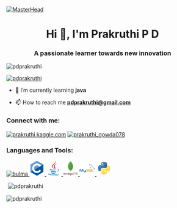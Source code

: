 [![MasterHead](https://scitechdaily.com/images/Left-Right-Brain-Signals.gif)](https://scitechdaily.com/images/Left-Right-Brain-Signals.gif)

<h1 align="center">Hi 👋, I'm Prakruthi P D</h1>
<h3 align="center">A passionate learner towards new innovation</h3>

<p align="left"> <img src="https://komarev.com/ghpvc/?username=pdprakruthi&label=Profile%20views&color=0e75b6&style=flat" alt="pdprakruthi" /> </p>

<p align="left"> <a href="https://github.com/ryo-ma/github-profile-trophy"><img src="https://github-profile-trophy.vercel.app/?username=pdprakruthi" alt="pdprakruthi" /></a> </p>

- 🌱 I’m currently learning **java**

- 📫 How to reach me **pdprakruthi@gmail.com**

<h3 align="left">Connect with me:</h3>
<p align="left">
<a href="https://kaggle.com/prakruthi kaggle.com" target="blank"><img align="center" src="https://raw.githubusercontent.com/rahuldkjain/github-profile-readme-generator/master/src/images/icons/Social/kaggle.svg" alt="prakruthi kaggle.com" height="30" width="40" /></a>
<a href="https://instagram.com/prakruthi_gowda078" target="blank"><img align="center" src="https://raw.githubusercontent.com/rahuldkjain/github-profile-readme-generator/master/src/images/icons/Social/instagram.svg" alt="prakruthi_gowda078" height="30" width="40" /></a>
</p>

<h3 align="left">Languages and Tools:</h3>
<p align="left"> <a href="https://bulma.io/" target="_blank" rel="noreferrer"> <img src="https://raw.githubusercontent.com/gilbarbara/logos/804dc257b59e144eaca5bc6ffd16949752c6f789/logos/bulma.svg" alt="bulma" width="40" height="40"/> </a> <a href="https://www.cprogramming.com/" target="_blank" rel="noreferrer"> <img src="https://raw.githubusercontent.com/devicons/devicon/master/icons/c/c-original.svg" alt="c" width="40" height="40"/> </a> <a href="https://www.java.com" target="_blank" rel="noreferrer"> <img src="https://raw.githubusercontent.com/devicons/devicon/master/icons/java/java-original.svg" alt="java" width="40" height="40"/> </a> <a href="https://www.mongodb.com/" target="_blank" rel="noreferrer"> <img src="https://raw.githubusercontent.com/devicons/devicon/master/icons/mongodb/mongodb-original-wordmark.svg" alt="mongodb" width="40" height="40"/> </a> <a href="https://www.mysql.com/" target="_blank" rel="noreferrer"> <img src="https://raw.githubusercontent.com/devicons/devicon/master/icons/mysql/mysql-original-wordmark.svg" alt="mysql" width="40" height="40"/> </a> <a href="https://www.python.org" target="_blank" rel="noreferrer"> <img src="https://raw.githubusercontent.com/devicons/devicon/master/icons/python/python-original.svg" alt="python" width="40" height="40"/> </a> </p>

<p>&nbsp;<img align="center" src="https://github-readme-stats.vercel.app/api?username=pdprakruthi&show_icons=true&locale=en" alt="pdprakruthi" /></p>

<p><img align="center" src="https://github-readme-streak-stats.herokuapp.com/?user=pdprakruthi&" alt="pdprakruthi" /></p>
